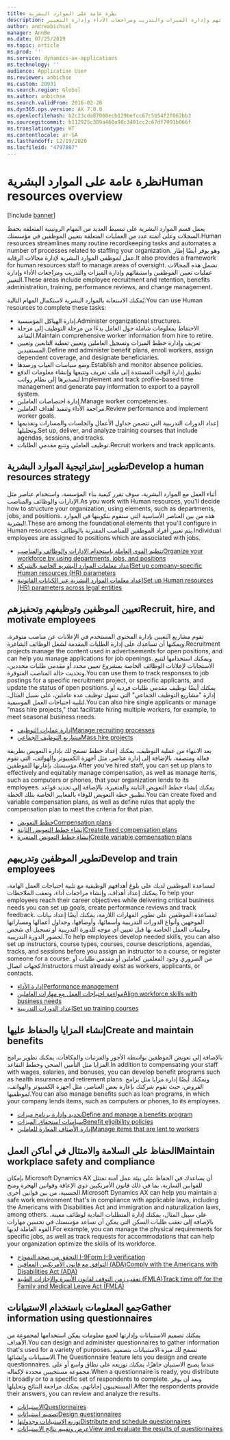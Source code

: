 ```yaml
---
title: نظرة عامة على الموارد البشرية
description: يعمل قسم الموارد البشرية على تبسيط العديد من المهام الروتينية المتعلقة بحفظ السجلات وعلى أتمتة عدد من العمليات المتعلقة بتعيين الموظفين في مؤسستك. وهو يوفر أيضًا إطار عمل لموظفي الموارد البشرية لإدارة مجالات الرقابة. تشمل هذه المجالات عمليات تعيين الموظفين واستبقائهم وإدارة الميزات والتدريب ومراجعات الأداء وإدارة التغيير.
author: andreabichsel
manager: AnnBe
ms.date: 07/25/2019
ms.topic: article
ms.prod: ''
ms.service: dynamics-ax-applications
ms.technology: ''
audience: Application User
ms.reviewer: anbichse
ms.custom: 20931
ms.search.region: Global
ms.author: anbichse
ms.search.validFrom: 2016-02-28
ms.dyn365.ops.version: AX 7.0.0
ms.openlocfilehash: b2c23cda87060ecb129befcc67c5b54f2f062bb3
ms.sourcegitcommit: b112925c389a460a98c3401cc2c67df7091b066f
ms.translationtype: HT
ms.contentlocale: ar-SA
ms.lasthandoff: 12/19/2020
ms.locfileid: "4797807"
---
```

# <a name="human-resources-overview"></a><span data-ttu-id="d97b8-105">نظرة عامة على الموارد البشرية</span><span class="sxs-lookup"><span data-stu-id="d97b8-105">Human resources overview</span></span>

[!include [banner](../includes/banner.md)]

<span data-ttu-id="d97b8-106">يعمل قسم الموارد البشرية على تبسيط العديد من المهام الروتينية المتعلقة بحفظ السجلات وعلى أتمتة عدد من العمليات المتعلقة بتعيين الموظفين في مؤسستك.</span><span class="sxs-lookup"><span data-stu-id="d97b8-106">Human resources streamlines many routine recordkeeping tasks and automates a number of processes related to staffing your organization.</span></span> <span data-ttu-id="d97b8-107">وهو يوفر أيضًا إطار عمل لموظفي الموارد البشرية لإدارة مجالات الرقابة.</span><span class="sxs-lookup"><span data-stu-id="d97b8-107">It also provides a framework for human resources staff to manage areas of oversight.</span></span> <span data-ttu-id="d97b8-108">تشمل هذه المجالات عمليات تعيين الموظفين واستبقائهم وإدارة الميزات والتدريب ومراجعات الأداء وإدارة التغيير.</span><span class="sxs-lookup"><span data-stu-id="d97b8-108">These areas include employee recruitment and retention, benefits administration, training, performance reviews, and change management.</span></span>

<span data-ttu-id="d97b8-109">يُمكنك الاستعانة بالموارد البشرية لاستكمال المهام التالية:</span><span class="sxs-lookup"><span data-stu-id="d97b8-109">You can use Human resources to complete these tasks:</span></span>

+ <span data-ttu-id="d97b8-110">إدارة الهياكل المؤسسية.</span><span class="sxs-lookup"><span data-stu-id="d97b8-110">Administer organizational structures.</span></span>
+ <span data-ttu-id="d97b8-111">الاحتفاظ بمعلومات شاملة حول العامل بدءًا من مرحلة التوظيف إلى مرحلة التقاعد.</span><span class="sxs-lookup"><span data-stu-id="d97b8-111">Maintain comprehensive worker information from hire to retire.</span></span>
+ <span data-ttu-id="d97b8-112">تعريف وإدارة خطط الميزات وتسجيل العاملين وتعيين تغطية التابعين وتعيين المستفيدين.</span><span class="sxs-lookup"><span data-stu-id="d97b8-112">Define and administer benefit plans, enroll workers, assign dependent coverage, and designate beneficiaries.</span></span>
+ <span data-ttu-id="d97b8-113">وضع سياسات الغياب ورصدها.</span><span class="sxs-lookup"><span data-stu-id="d97b8-113">Establish and monitor absence policies.</span></span>
+ <span data-ttu-id="d97b8-114">تطبيق إدارة الوقت المستندة إلى ملف تعريف وتتبعها وإنشاء معلومات الدفع لتصديرها إلى نظام رواتب.</span><span class="sxs-lookup"><span data-stu-id="d97b8-114">Implement and track profile-based time management and generate pay information to export to a payroll system.</span></span>
+ <span data-ttu-id="d97b8-115">إدارة اختصاصات العاملين.</span><span class="sxs-lookup"><span data-stu-id="d97b8-115">Manage worker competencies.</span></span>
+ <span data-ttu-id="d97b8-116">مراجعة الأداء وتنفيذ أهداف العاملين.</span><span class="sxs-lookup"><span data-stu-id="d97b8-116">Review performance and implement worker goals.</span></span>
+ <span data-ttu-id="d97b8-117">إعداد الدورات التدريبية التي تتضمن جداول الأعمال والجلسات والمسارات وتقديمها وتحليلها.</span><span class="sxs-lookup"><span data-stu-id="d97b8-117">Set up, deliver, and analyze training courses that include agendas, sessions, and tracks.</span></span>
+ <span data-ttu-id="d97b8-118">توظيف العاملي وتتبع مقدمي الطلبات.</span><span class="sxs-lookup"><span data-stu-id="d97b8-118">Recruit workers and track applicants.</span></span>

## <a name="develop-a-human-resources-strategy"></a><span data-ttu-id="d97b8-119">تطوير إستراتيجية الموارد البشرية</span><span class="sxs-lookup"><span data-stu-id="d97b8-119">Develop a human resources strategy</span></span>

<span data-ttu-id="d97b8-120">أثناء العمل مع الموارد البشرية، سوف تقرر كيفية بناء المؤسسة، واستخدام عناصر مثل الإدارات والوظائف والمناصب.</span><span class="sxs-lookup"><span data-stu-id="d97b8-120">As you work with Human resources, you'll decide how to structure your organization, using elements, such as departments, jobs, and positions.</span></span> <span data-ttu-id="d97b8-121">هذه من بين العناصر الأساسية التي ستقوم بتكوينها في الموارد البشرية.</span><span class="sxs-lookup"><span data-stu-id="d97b8-121">These are among the foundational elements that you'll configure in Human resources.</span></span> <span data-ttu-id="d97b8-122">يتم تعيين أفراد الموظفين للمناصب المقترنة بالوظائف.</span><span class="sxs-lookup"><span data-stu-id="d97b8-122">Individual employees are assigned to positions which are associated with jobs.</span></span>

- [<span data-ttu-id="d97b8-123">تنظيم القوى العاملة باستخدام الإدارات والوظائف والمناصب</span><span class="sxs-lookup"><span data-stu-id="d97b8-123">Organize your workforce by using departments, jobs, and positions</span></span>](../../../talent/departments-jobs-positions.md)
- [<span data-ttu-id="d97b8-124">إعداد معلمات الموارد البشرية الخاصة بالشركة</span><span class="sxs-lookup"><span data-stu-id="d97b8-124">Set up company-specific Human resources (HR) parameters</span></span>](../../../talent/set-up-company-specific-hr-parameters.md)
- [<span data-ttu-id="d97b8-125">إعداد معلمات الموارد البشرية عبر الكيانات القانونية</span><span class="sxs-lookup"><span data-stu-id="d97b8-125">Set up Human resources (HR) parameters across legal entities</span></span>](../../../talent/set-up-hr-parameters-across-legal-entities.md)

## <a name="recruit-hire-and-motivate-employees"></a><span data-ttu-id="d97b8-126">تعيين الموظفين وتوظيفهم وتحفيزهم</span><span class="sxs-lookup"><span data-stu-id="d97b8-126">Recruit, hire, and motivate employees</span></span>

<span data-ttu-id="d97b8-127">تقوم مشاريع التعيين بإدارة المحتوى المستخدم في الإعلانات عن مناصب متوفرة، ويمكنها أن تساعدك على إدارة الطلبات المقدمة لشغل الوظائف الشاغرة.</span><span class="sxs-lookup"><span data-stu-id="d97b8-127">Recruitment projects manage the content used in advertisements for open positions, and can help you manage applications for job openings.</span></span> <span data-ttu-id="d97b8-128">ويمكنك استخدامها لتتبع الاستجابات لإعلانات الوظائف الخاصة بمشروع تعيين محدد أو مقدمي طلبات محددين، وتحديث حالة المناصب المتوفرة.</span><span class="sxs-lookup"><span data-stu-id="d97b8-128">You can use them to track responses to job postings for a specific recruitment project, or specific applicants, and update the status of open positions.</span></span> <span data-ttu-id="d97b8-129">يمكنك أيضًا توظيف مقدمي طلبات فردية أو إدارة "مشاريع التوظيف الجماعي" التي تسهل توظيف عدة عاملين، على سبيل المثال، لتلبية احتياجات العمل الموسمية.</span><span class="sxs-lookup"><span data-stu-id="d97b8-129">You can also hire single applicants or manage "mass hire projects," that facilitate hiring multiple workers, for example, to meet seasonal business needs.</span></span>

- [<span data-ttu-id="d97b8-130">إدارة عمليات التوظيف</span><span class="sxs-lookup"><span data-stu-id="d97b8-130">Manage recruiting processes</span></span>](manage-recruiting-process.md)
- [<span data-ttu-id="d97b8-131">مشاريع التوظيف الجماعي</span><span class="sxs-lookup"><span data-stu-id="d97b8-131">Mass hire projects</span></span>](mass-hire-projects.md) 

<span data-ttu-id="d97b8-132">بعد الانتهاء من عملية التوظيف، يمكنك إعداد خطط تسمح لك بإدارة التعويض بطريقة فعالة ومنصفة، بالإضافة إلى إدارة عناصر، مثل أجهزة الكمبيوتر والهواتف، التي تقوم مؤسستك بإعارتها للموظفين.</span><span class="sxs-lookup"><span data-stu-id="d97b8-132">After you've hired staff, you can set up plans to effectively and equitably manage compensation, as well as manage items, such as computers or phones, that your organization lends to its employees.</span></span> <span data-ttu-id="d97b8-133">يمكنك إنشاء خطط التعويض الثابتة والمتغيرة، بالإضافة إلى تحديد قواعد تطبيق خطة التعويض للوفاء بالمعايير الخاصة بتلك الخطة.</span><span class="sxs-lookup"><span data-stu-id="d97b8-133">You can create fixed and variable compensation plans, as well as define rules that apply the compensation plan to meet the criteria for that plan.</span></span>

- [<span data-ttu-id="d97b8-134">خطط التعويض</span><span class="sxs-lookup"><span data-stu-id="d97b8-134">Compensation plans</span></span>](../../../talent/compensation-plans.md)
- [<span data-ttu-id="d97b8-135">إنشاء خطط التعويض الثابتة</span><span class="sxs-lookup"><span data-stu-id="d97b8-135">Create fixed compensation plans</span></span>](../../../talent/create-fixed-compensation-plans.md)
- [<span data-ttu-id="d97b8-136">إنشاء خطط التعويض المتغيرة</span><span class="sxs-lookup"><span data-stu-id="d97b8-136">Create variable compensation plans</span></span>](../../../talent/create-variable-compensation-plans.md)

## <a name="develop-and-train-employees"></a><span data-ttu-id="d97b8-137">تطوير الموظفين وتدريبهم</span><span class="sxs-lookup"><span data-stu-id="d97b8-137">Develop and train employees</span></span>

<span data-ttu-id="d97b8-138">لمساعدة الموظفين لديك على بلوغ أهدافهم الوظيفية مع تلبية احتياجات العمل الهامة، يمكنك إعداد أهداف، وإنشاء مراجعات أداء، وتعقب الملاحظات.</span><span class="sxs-lookup"><span data-stu-id="d97b8-138">To help your employees reach their career objectives while delivering critical business needs you can set up goals, create performance reviews and track feedback.</span></span> <span data-ttu-id="d97b8-139">لمساعدة الموظفين على تطوير المهارات اللازمة، يمكنك أيضًا إعداد بيانات الموجهين‬ وأنواع الدورات التدريبية وأسمائها، وأوصافها، وجداول أعمالها ومساراتها وجلسات العمل الخاصة بها قبل تعيين أي موجه للدورة التدريبية أو تسجيل أي شخص لحضور الدورة التدريبية.</span><span class="sxs-lookup"><span data-stu-id="d97b8-139">To help employees develop needed skills, you can also set up instructors, course types, courses, course descriptions, agendas, tracks, and sessions before you assign an instructor to a course, or register someone for a course.</span></span> <span data-ttu-id="d97b8-140">من الضروري وجود المعلمين كعاملين أو مقدمي طلبات أو كجهات اتصال.</span><span class="sxs-lookup"><span data-stu-id="d97b8-140">Instructors must already exist as workers, applicants, or contacts.</span></span>

- [<span data-ttu-id="d97b8-141">إدارة الأداء</span><span class="sxs-lookup"><span data-stu-id="d97b8-141">Performance management</span></span>](../../../talent/performance-management-overview.md)
- [<span data-ttu-id="d97b8-142">مواءمة احتياجات العمل مع مهارات العاملين</span><span class="sxs-lookup"><span data-stu-id="d97b8-142">Align workforce skills with business needs</span></span>](../../../talent/skills.md)
- [<span data-ttu-id="d97b8-143">إعداد الدورات التدريبية</span><span class="sxs-lookup"><span data-stu-id="d97b8-143">Set up training courses</span></span>](../../../talent/courses.md)

## <a name="create-and-maintain-benefits"></a><span data-ttu-id="d97b8-144">إنشاء المزايا والحفاظ عليها</span><span class="sxs-lookup"><span data-stu-id="d97b8-144">Create and maintain benefits</span></span>

<span data-ttu-id="d97b8-145">بالإضافة إلى تعويض الموظفين بواسطة الأجور والمرتبات والمكافآت، يمكنك تطوير برامج المزايا مثل التأمين الصحي وخطط التقاعد.</span><span class="sxs-lookup"><span data-stu-id="d97b8-145">In addition to compensating your staff with wages, salaries, and bonuses, you can develop benefit programs such as health insurance and retirement plans.</span></span> <span data-ttu-id="d97b8-146">ويمكنك أيضًا إدارة مزايا مثل برامج القروض، حيث تقوم شركتك بإعارة بعض العناصر، مثل أجهزة الكمبيوتر والهواتف، لموظفيها.</span><span class="sxs-lookup"><span data-stu-id="d97b8-146">You can also manage benefits such as loan programs, in which your company lends items, such as computers or phones, to its employees.</span></span>

- [<span data-ttu-id="d97b8-147">تحديد وإدارة برنامج ميزات</span><span class="sxs-lookup"><span data-stu-id="d97b8-147">Define and manage a benefits program</span></span>](../../../talent/manage-benefit-program.md)
- [<span data-ttu-id="d97b8-148">سياسات استحقاق الميزات</span><span class="sxs-lookup"><span data-stu-id="d97b8-148">Benefit eligibility policies</span></span>](../../../talent/benefit-eligibility-policies.md)
- [<span data-ttu-id="d97b8-149">إدارة الأصناف المعارة للعاملين</span><span class="sxs-lookup"><span data-stu-id="d97b8-149">Manage items that are lent to workers</span></span>](../../../talent/loan-items.md)

## <a name="maintain-workplace-safety-and-compliance"></a><span data-ttu-id="d97b8-150">الحفاظ على السلامة والامتثال في أماكن العمل</span><span class="sxs-lookup"><span data-stu-id="d97b8-150">Maintain workplace safety and compliance</span></span>

<span data-ttu-id="d97b8-151">بإمكان Microsoft Dynamics AX أن يساعدك في الحفاظ على بيئة عمل آمنة تمتثل للقوانين السارية، بما في ذلك قانون الأمريكيين ذوي الإعاقة وقوانين الهجرة ومنح الجنسية، من بين قوانين أخرى.</span><span class="sxs-lookup"><span data-stu-id="d97b8-151">Microsoft Dynamics AX can help you maintain a safe work environment that's in compliance with applicable laws, including the Americans with Disabilities Act and immigration and naturalization laws, among others.</span></span> <span data-ttu-id="d97b8-152">على سبيل المثال، يمكنك إدارة المتطلبات المادية لوظائف معينة، بالإضافة إلى تعقب طلبات السكن التي يمكن أن تساعد مؤسستك في تحسين مهارات القوة العاملة لديها.</span><span class="sxs-lookup"><span data-stu-id="d97b8-152">For example, you can manage the physical requirements for specific jobs, as well as track requests for accommodations that can help your organization optimize the skills of its workforce.</span></span>

- [<span data-ttu-id="d97b8-153">التحقق من صحة النموذج I-9</span><span class="sxs-lookup"><span data-stu-id="d97b8-153">Form I-9 verification</span></span>](localizations/noam-usa-form-i-9-verification.md)
- [<span data-ttu-id="d97b8-154">التوافق مع قانون الأمريكيين المعاقين (ADA)</span><span class="sxs-lookup"><span data-stu-id="d97b8-154">Comply with the Americans with Disabilities Act (ADA)</span></span>](localizations/noam-usa-comply-ada.md)
- [<span data-ttu-id="d97b8-155">تعقب زمن التوقف لقانون الأسرة والإجازات الطبية (FMLA)</span><span class="sxs-lookup"><span data-stu-id="d97b8-155">Track time off for the Family and Medical Leave Act (FMLA)</span></span>](localizations/noam-usa-track-time-for-fmla.md)

## <a name="gather-information-using-questionnaires"></a><span data-ttu-id="d97b8-156">جمع المعلومات باستخدام الاستبيانات</span><span class="sxs-lookup"><span data-stu-id="d97b8-156">Gather information using questionnaires</span></span>

<span data-ttu-id="d97b8-157">يمكنك تصميم الاستبيانات وإدارتها لجمع معلومات يمكن استخدامها لمجموعة من الأهداف.</span><span class="sxs-lookup"><span data-stu-id="d97b8-157">You can design and administer questionnaires to gather information that's used for a variety of purposes.</span></span> <span data-ttu-id="d97b8-158">تسمح لك ميزة الاستبيانات بتصميم الاستبيانات وإنشائها.</span><span class="sxs-lookup"><span data-stu-id="d97b8-158">The Questionnaire feature lets you design and create questionnaires.</span></span> <span data-ttu-id="d97b8-159">عندما يصبح الاستبيان جاهزًا، يمكنك توزيعه على نطاق واسع أو على مجموعة مستجيبين محددة لإكماله.</span><span class="sxs-lookup"><span data-stu-id="d97b8-159">When a questionnaire is ready, you distribute it broadly or to a specific set of respondents to complete.</span></span> <span data-ttu-id="d97b8-160">وبعد أن يوفر المستجيبون إجاباتهم، يمكنك مراجعة النتائج وتحليلها.</span><span class="sxs-lookup"><span data-stu-id="d97b8-160">After the respondents provide their answers, you can review and analyze the results.</span></span>

- [<span data-ttu-id="d97b8-161">الاستبيانات</span><span class="sxs-lookup"><span data-stu-id="d97b8-161">Questionnaires</span></span>](../../../talent/questionnaires.md)
- [<span data-ttu-id="d97b8-162">تصميم استبيانات</span><span class="sxs-lookup"><span data-stu-id="d97b8-162">Design questionnaires</span></span>](../../../talent/design-questionnaires.md)
- [<span data-ttu-id="d97b8-163">توزيع الاستبيانات وجدولتها</span><span class="sxs-lookup"><span data-stu-id="d97b8-163">Distribute and schedule questionnaires</span></span>](../../../talent/distribute-questionnaires.md)
- [<span data-ttu-id="d97b8-164">عرض وتقييم نتائج الاستبيانات</span><span class="sxs-lookup"><span data-stu-id="d97b8-164">View and evaluate the results of questionnaires</span></span>](../../../talent/evaluate-questionnaire-results.md)

